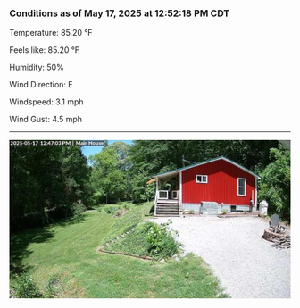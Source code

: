 ### Conditions as of May 17, 2025 at 12:52:18 PM CDT 

Temperature: 85.20 &deg;F

Feels like: 85.20 &deg;F

Humidity: 50%

Wind Direction: E

Windspeed: 3.1 mph

Wind Gust: 4.5 mph

---

<img src="./images/latest.jpeg"/>

